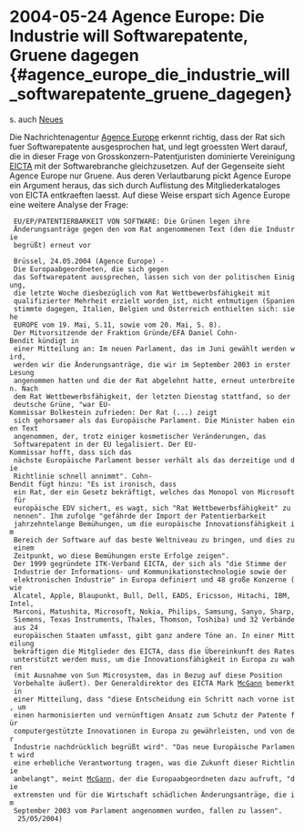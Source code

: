 # 2004-05-24 Agence Europe: Die Industrie will Softwarepatente, Gruene dagegen {#agence_europe_die_industrie_will_softwarepatente_gruene_dagegen}

s\. auch [ Neues](SwpatcninoDe "wikilink")

Die Nachrichtenagentur [ Agence Europe](AgenceEuropeEn "wikilink")
erkennt richtig, dass der Rat sich fuer Softwarepatente ausgesprochen
hat, und legt groessten Wert darauf, die in dieser Frage von
Grosskonzern-Patentjuristen dominierte Vereinigung
[EICTA](http://swpat.ffii.org/players/eicta/ "wikilink") mit der
Softwarebranche gleichzusetzen. Auf der Gegenseite sieht Agence Europe
nur Gruene. Aus deren Verlautbarung pickt Agence Europe ein Argument
heraus, das sich durch Auflistung des Mitgliederkataloges von EICTA
entkraeften laesst. Auf diese Weise erspart sich Agence Europe eine
weitere Analyse der Frage:

` EU/EP/PATENTIERBARKEIT VON SOFTWARE: Die Grünen legen ihre`\
` Änderungsanträge gegen den vom Rat angenommenen Text (den die Industrie`\
` begrüßt) erneut vor`

` Brüssel, 24.05.2004 (Agence Europe) - Die Europaabgeordneten, die sich gegen`\
` das Softwarepatent aussprechen, lassen sich von der politischen Einigung,`\
` die letzte Woche diesbezüglich vom Rat Wettbewerbsfähigkeit mit`\
` qualifizierter Mehrheit erzielt worden ist, nicht entmutigen (Spanien`\
` stimmte dagegen, Italien, Belgien und Österreich enthielten sich: siehe`\
` EUROPE vom 19. Mai, S.11, sowie vom 20. Mai, S. 8).`\
` Der Mitvorsitzende der Fraktion Gründe/EFA Daniel Cohn-Bendit kündigt in`\
` einer Mitteilung an: Im neuen Parlament, das im Juni gewählt werden wird,`\
` werden wir die Änderungsanträge, die wir im September 2003 in erster Lesung`\
` angenommen hatten und die der Rat abgelehnt hatte, erneut unterbreiten. Nach`\
` dem Rat Wettbewerbsfähigkeit, der letzten Dienstag stattfand, so der`\
` deutsche Grüne, "war EU-Kommissar Bolkestein zufrieden: Der Rat (...) zeigt`\
` sich gehorsamer als das Europäische Parlament. Die Minister haben einen Text`\
` angenommen, der, trotz einiger kosmetischer Veränderungen, das`\
` Softwarepatent in der EU legalisiert. Der EU-Kommissar hofft, dass sich das`\
` nächste Europäische Parlament besser verhält als das derzeitige und die`\
` Richtlinie schnell annimmt". Cohn-Bendit fügt hinzu: "Es ist ironisch, dass`\
` ein Rat, der ein Gesetz bekräftigt, welches das Monopol von Microsoft für`\
` europäische EDV sichert, es wagt, sich "Rat Wettbewerbsfähigkeit" zu`\
` nennen". Ihm zufolge "gefährde der Import der Patentierbarkeit`\
` jahrzehntelange Bemühungen, um die europäische Innovationsfähigkeit im`\
` Bereich der Software auf das beste Weltniveau zu bringen, und dies zu einem`\
` Zeitpunkt, wo diese Bemühungen erste Erfolge zeigen".`\
` Der 1999 gegründete ITK-Verband EICTA, der sich als "die Stimme der`\
` Industrie der Informations- und Kommunikationstechnologie sowie der`\
` elektronischen Industrie" in Europa definiert und 48 große Konzerne (wie`\
` Alcatel, Apple, Blaupunkt, Bull, Dell, EADS, Ericsson, Hitachi, IBM, Intel,`\
` Marconi, Matushita, Microsoft, Nokia, Philips, Samsung, Sanyo, Sharp,`\
` Siemens, Texas Instruments, Thales, Thomson, Toshiba) und 32 Verbände aus 24`\
` europäischen Staaten umfasst, gibt ganz andere Töne an. In einer Mitteilung`\
` bekräftigen die Mitglieder des EICTA, dass die Übereinkunft des Rates`\
` unterstützt werden muss, um die Innovationsfähigkeit in Europa zu wahren`\
` (mit Ausnahme von Sun Microsystem, das in Bezug auf diese Position`\
` Vorbehalte äußert). Der Generaldirektor des EICTA Mark `[`McGann`](McGann "wikilink")` bemerkt in`\
` einer Mitteilung, dass "diese Entscheidung ein Schritt nach vorne ist, um`\
` einen harmonisierten und vernünftigen Ansatz zum Schutz der Patente für`\
` computergestützte Innovationen in Europa zu gewährleisten, und von der`\
` Industrie nachdrücklich begrüßt wird". "Das neue Europäische Parlament wird`\
` eine erhebliche Verantwortung tragen, was die Zukunft dieser Richtlinie`\
` anbelangt", meint `[`McGann`](McGann "wikilink")`, der die Europaabgeordneten dazu aufruft, "die`\
` extremsten und für die Wirtschaft schädlichen Änderungsanträge, die im`\
` September 2003 vom Parlament angenommen wurden, fallen zu lassen".`\
`  25/05/2004)`

